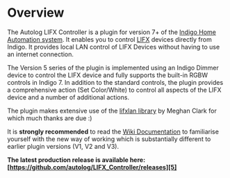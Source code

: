 # Overview

The Autolog LIFX Controller is a plugin for version 7+ of the [Indigo Home Automation system][1]. It enables you to control [LIFX][2] devices directly from Indigo. It provides local LAN control of LIFX Devices without having to use an internet connection.

The Version 5 series of the plugin is implemented using an Indigo Dimmer device to control the LIFX device and fully supports the built-in RGBW controls in Indigo 7. In addition to the standard controls, the plugin provides a comprehensive action (Set Color/White) to control all aspects of the LIFX device and a number of additional actions.

The plugin makes extensive use of the [lifxlan library][3] by Meghan Clark for which much thanks are due :)

It is **strongly recommended** to read the [Wiki Documentation][4] to familiarise yourself with the new way of working which is substantially different to earlier plugin versions (V1, V2 and V3).

**The latest production release is available here: [https://github.com/autolog/LIFX_Controller/releases][5]**

[1]: https://www.indigodomo.com
[2]: https://www.lifx.com
[3]: https://github.com/mclarkk/lifxlan
[4]: https://github.com/autolog/LIFX_Controller/wiki
[5]: https://github.com/autolog/LIFX_Controller/releases